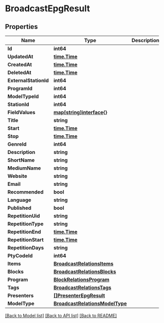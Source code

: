 # BroadcastEpgResult

## Properties

Name | Type | Description | Notes
------------ | ------------- | ------------- | -------------
**Id** | **int64** |  | 
**UpdatedAt** | [**time.Time**](time.Time.md) |  | 
**CreatedAt** | [**time.Time**](time.Time.md) |  | 
**DeletedAt** | [**time.Time**](time.Time.md) |  | 
**ExternalStationId** | **int64** |  | [optional] 
**ProgramId** | **int64** |  | [optional] 
**ModelTypeId** | **int64** |  | [optional] 
**StationId** | **int64** |  | [optional] 
**FieldValues** | [**map[string]interface{}**](.md) |  | [optional] 
**Title** | **string** |  | [optional] 
**Start** | [**time.Time**](time.Time.md) |  | [optional] 
**Stop** | [**time.Time**](time.Time.md) |  | [optional] 
**GenreId** | **int64** |  | [optional] 
**Description** | **string** |  | [optional] 
**ShortName** | **string** |  | [optional] 
**MediumName** | **string** |  | [optional] 
**Website** | **string** |  | [optional] 
**Email** | **string** |  | [optional] 
**Recommended** | **bool** |  | [optional] 
**Language** | **string** |  | [optional] 
**Published** | **bool** |  | [optional] 
**RepetitionUid** | **string** |  | [optional] 
**RepetitionType** | **string** |  | [optional] 
**RepetitionEnd** | [**time.Time**](time.Time.md) |  | [optional] 
**RepetitionStart** | [**time.Time**](time.Time.md) |  | [optional] 
**RepetitionDays** | **string** |  | [optional] 
**PtyCodeId** | **int64** |  | [optional] 
**Items** | [**BroadcastRelationsItems**](BroadcastRelations_items.md) |  | [optional] 
**Blocks** | [**BroadcastRelationsBlocks**](BroadcastRelations_blocks.md) |  | [optional] 
**Program** | [**BlockRelationsProgram**](BlockRelations_program.md) |  | [optional] 
**Tags** | [**BroadcastRelationsTags**](BroadcastRelations_tags.md) |  | [optional] 
**Presenters** | [**[]PresenterEpgResult**](PresenterEPGResult.md) |  | [optional] 
**ModelType** | [**BroadcastRelationsModelType**](BroadcastRelations_model_type.md) |  | [optional] 

[[Back to Model list]](../README.md#documentation-for-models) [[Back to API list]](../README.md#documentation-for-api-endpoints) [[Back to README]](../README.md)


